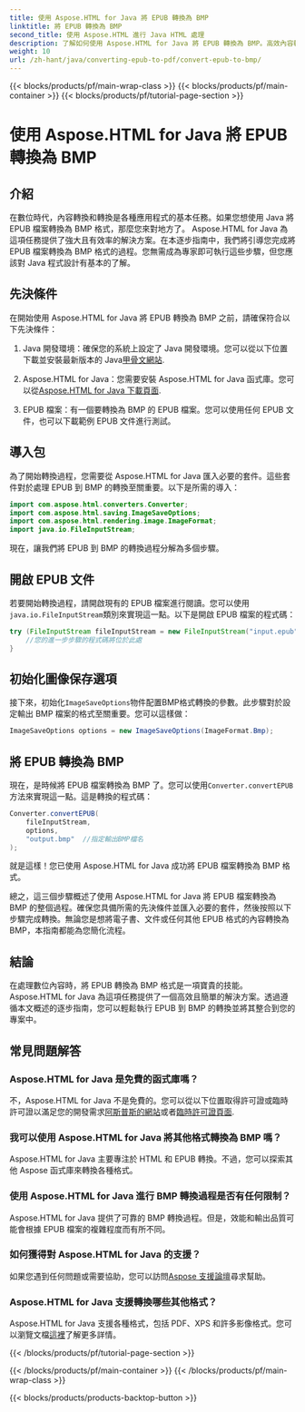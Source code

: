 ```yaml
---
title: 使用 Aspose.HTML for Java 將 EPUB 轉換為 BMP
linktitle: 將 EPUB 轉換為 BMP
second_title: 使用 Aspose.HTML 進行 Java HTML 處理
description: 了解如何使用 Aspose.HTML for Java 將 EPUB 轉換為 BMP。高效內容轉換的分步指南。
weight: 10
url: /zh-hant/java/converting-epub-to-pdf/convert-epub-to-bmp/
---
```


{{< blocks/products/pf/main-wrap-class >}}
{{< blocks/products/pf/main-container >}}
{{< blocks/products/pf/tutorial-page-section >}}

# 使用 Aspose.HTML for Java 將 EPUB 轉換為 BMP


## 介紹

在數位時代，內容轉換和轉換是各種應用程式的基本任務。如果您想使用 Java 將 EPUB 檔案轉換為 BMP 格式，那麼您來對地方了。 Aspose.HTML for Java 為這項任務提供了強大且有效率的解決方案。在本逐步指南中，我們將引導您完成將 EPUB 檔案轉換為 BMP 格式的過程。您無需成為專家即可執行這些步驟，但您應該對 Java 程式設計有基本的了解。

## 先決條件

在開始使用 Aspose.HTML for Java 將 EPUB 轉換為 BMP 之前，請確保符合以下先決條件：

1.  Java 開發環境：確保您的系統上設定了 Java 開發環境。您可以從以下位置下載並安裝最新版本的 Java[甲骨文網站](https://www.oracle.com/java/technologies/javase-downloads.html).

2.  Aspose.HTML for Java：您需要安裝 Aspose.HTML for Java 函式庫。您可以從[Aspose.HTML for Java 下載頁面](https://releases.aspose.com/html/java/).

3. EPUB 檔案：有一個要轉換為 BMP 的 EPUB 檔案。您可以使用任何 EPUB 文件，也可以下載範例 EPUB 文件進行測試。

## 導入包

為了開始轉換過程，您需要從 Aspose.HTML for Java 匯入必要的套件。這些套件對於處理 EPUB 到 BMP 的轉換至關重要。以下是所需的導入：

```java
import com.aspose.html.converters.Converter;
import com.aspose.html.saving.ImageSaveOptions;
import com.aspose.html.rendering.image.ImageFormat;
import java.io.FileInputStream;
```

現在，讓我們將 EPUB 到 BMP 的轉換過程分解為多個步驟。

## 開啟 EPUB 文件

若要開始轉換過程，請開啟現有的 EPUB 檔案進行閱讀。您可以使用`java.io.FileInputStream`類別來實現這一點。以下是開啟 EPUB 檔案的程式碼：

```java
try (FileInputStream fileInputStream = new FileInputStream("input.epub")) {
    //您的進一步步驟的程式碼將位於此處
}
```

## 初始化圖像保存選項

接下來，初始化`ImageSaveOptions`物件配置BMP格式轉換的參數。此步驟對於設定輸出 BMP 檔案的格式至關重要。您可以這樣做：

```java
ImageSaveOptions options = new ImageSaveOptions(ImageFormat.Bmp);
```

## 將 EPUB 轉換為 BMP

現在，是時候將 EPUB 檔案轉換為 BMP 了。您可以使用`Converter.convertEPUB`方法來實現這一點。這是轉換的程式碼：

```java
Converter.convertEPUB(
    fileInputStream,
    options,
    "output.bmp"  //指定輸出BMP檔名
);
```

就是這樣！您已使用 Aspose.HTML for Java 成功將 EPUB 檔案轉換為 BMP 格式。

總之，這三個步驟概述了使用 Aspose.HTML for Java 將 EPUB 檔案轉換為 BMP 的整個過程。確保您具備所需的先決條件並匯入必要的套件，然後按照以下步驟完成轉換。無論您是想將電子書、文件或任何其他 EPUB 格式的內容轉換為 BMP，本指南都能為您簡化流程。

## 結論

在處理數位內容時，將 EPUB 轉換為 BMP 格式是一項寶貴的技能。 Aspose.HTML for Java 為這項任務提供了一個高效且簡單的解決方案。透過遵循本文概述的逐步指南，您可以輕鬆執行 EPUB 到 BMP 的轉換並將其整合到您的專案中。

## 常見問題解答

### Aspose.HTML for Java 是免費的函式庫嗎？
不，Aspose.HTML for Java 不是免費的。您可以從以下位置取得許可證或臨時許可證以滿足您的開發需求[阿斯普斯的網站](https://purchase.aspose.com/buy)或者[臨時許可證頁面](https://purchase.aspose.com/temporary-license/).

### 我可以使用 Aspose.HTML for Java 將其他格式轉換為 BMP 嗎？
Aspose.HTML for Java 主要專注於 HTML 和 EPUB 轉換。不過，您可以探索其他 Aspose 函式庫來轉換各種格式。

### 使用 Aspose.HTML for Java 進行 BMP 轉換過程是否有任何限制？
Aspose.HTML for Java 提供了可靠的 BMP 轉換過程。但是，效能和輸出品質可能會根據 EPUB 檔案的複雜程度而有所不同。

### 如何獲得對 Aspose.HTML for Java 的支援？
如果您遇到任何問題或需要協助，您可以訪問[Aspose 支援論壇](https://forum.aspose.com/)尋求幫助。

### Aspose.HTML for Java 支援轉換哪些其他格式？
 Aspose.HTML for Java 支援各種格式，包括 PDF、XPS 和許多影像格式。您可以瀏覽文檔[這裡](https://reference.aspose.com/html/java/)了解更多詳情。

{{< /blocks/products/pf/tutorial-page-section >}}

{{< /blocks/products/pf/main-container >}}
{{< /blocks/products/pf/main-wrap-class >}}

{{< blocks/products/products-backtop-button >}}
